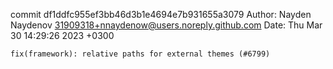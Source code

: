 commit df1ddfc955ef3bb46d3b1e4694e7b931655a3079
Author: Nayden Naydenov <31909318+nnaydenow@users.noreply.github.com>
Date:   Thu Mar 30 14:29:26 2023 +0300

    fix(framework): relative paths for external themes (#6799)
